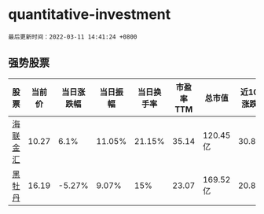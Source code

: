 # quantitative-investment

`最后更新时间：2022-03-11 14:41:24 +0800`

## 强势股票

|股票|当前价|当日涨跌幅|当日振幅|当日换手率|市盈率TTM|总市值|近10日涨跌幅|
|----|----|----|----|----|----|----|----|
|[海联金汇](https://xueqiu.com/S/SZ002537)|10.27|6.1%|11.05%|21.15%|35.14|120.45亿|30.83%|
|[黑牡丹](https://xueqiu.com/S/SH600510)|16.19|-5.27%|9.07%|15%|23.07|169.52亿|20.82%|
